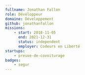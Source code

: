 ```yaml
---
fullname: Jonathan Fallon
role: Développeur
domaine: Développement
github: jonathanfallon
missions:
    - start: 2018-11-05
      end: 2021-12-31
      status: independent
      employer: Codeurs en Liberté
startups:
    - preuve-de-covoiturage
badges:
    - segur
---
```

